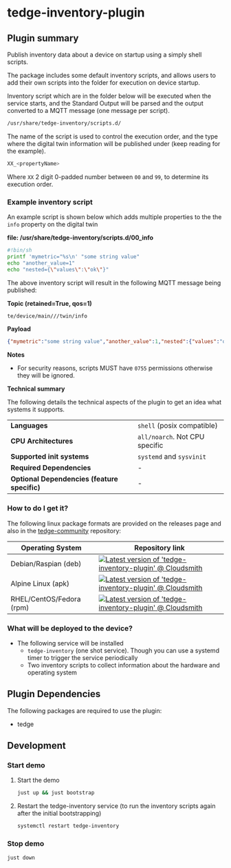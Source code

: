 # tedge-inventory-plugin

## Plugin summary

Publish inventory data about a device on startup using a simply shell scripts.

The package includes some default inventory scripts, and allows users to add their own scripts into the folder for execution on device startup.

Inventory script which are in the folder below will be executed when the service starts, and the Standard Output will be parsed and the output converted to a MQTT message (one message per script).

```sh
/usr/share/tedge-inventory/scripts.d/
```

The name of the script is used to control the execution order, and the type where the digital twin information will be published under (keep reading for the example).

```sh
XX_<propertyName>
```

Where `XX` 2 digit 0-padded number between `00` and `99`, to determine its execution order.

### Example inventory script

An example script is shown below which adds multiple properties to the the `info` property on the digital twin

**file: /usr/share/tedge-inventory/scripts.d/00_info**

```sh
#!bin/sh
printf 'mymetric="%s\n' "some string value"
echo "another_value=1"
echo "nested={\"values\":\"ok\"}"
```

The above inventory script will result in the following MQTT message being published:

**Topic (retained=True, qos=1)**

```sh
te/device/main///twin/info
```

**Payload**

```json
{"mymetric":"some string value","another_value":1,"nested":{"values":"ok"}}
```

**Notes**

* For security reasons, scripts MUST have `0755` permissions otherwise they will be ignored.

**Technical summary**

The following details the technical aspects of the plugin to get an idea what systems it supports.

|||
|--|--|
|**Languages**|`shell` (posix compatible)|
|**CPU Architectures**|`all/noarch`. Not CPU specific|
|**Supported init systems**|`systemd` and `sysvinit`|
|**Required Dependencies**|-|
|**Optional Dependencies (feature specific)**|-|

### How to do I get it?

The following linux package formats are provided on the releases page and also in the [tedge-community](https://cloudsmith.io/~thinedge/repos/community/packages/) repository:

|Operating System|Repository link|
|--|--|
|Debian/Raspian (deb)|[![Latest version of 'tedge-inventory-plugin' @ Cloudsmith](https://api-prd.cloudsmith.io/v1/badges/version/thinedge/community/deb/tedge-inventory-plugin/latest/a=all;d=any-distro%252Fany-version;t=binary/?render=true&show_latest=true)](https://cloudsmith.io/~thinedge/repos/community/packages/detail/deb/tedge-inventory-plugin/latest/a=all;d=any-distro%252Fany-version;t=binary/)|
|Alpine Linux (apk)|[![Latest version of 'tedge-inventory-plugin' @ Cloudsmith](https://api-prd.cloudsmith.io/v1/badges/version/thinedge/community/alpine/tedge-inventory-plugin/latest/a=noarch;d=alpine%252Fany-version/?render=true&show_latest=true)](https://cloudsmith.io/~thinedge/repos/community/packages/detail/alpine/tedge-inventory-plugin/latest/a=noarch;d=alpine%252Fany-version/)|
|RHEL/CentOS/Fedora (rpm)|[![Latest version of 'tedge-inventory-plugin' @ Cloudsmith](https://api-prd.cloudsmith.io/v1/badges/version/thinedge/community/rpm/tedge-inventory-plugin/latest/a=noarch;d=any-distro%252Fany-version;t=binary/?render=true&show_latest=true)](https://cloudsmith.io/~thinedge/repos/community/packages/detail/rpm/tedge-inventory-plugin/latest/a=noarch;d=any-distro%252Fany-version;t=binary/)|

### What will be deployed to the device?

* The following service will be installed
    * `tedge-inventory` (one shot service). Though you can use a systemd timer to trigger the service periodically
    * Two inventory scripts to collect information about the hardware and operating system

## Plugin Dependencies

The following packages are required to use the plugin:

* tedge

## Development

### Start demo

1. Start the demo

    ```sh
    just up && just bootstrap
    ```

2. Restart the tedge-inventory service (to run the inventory scripts again after the initial bootstrapping)

    ```sh
    systemctl restart tedge-inventory
    ```

### Stop demo

```sh
just down
```
